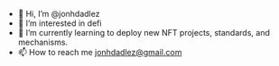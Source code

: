 - 👋 Hi, I’m @jonhdadlez
- 👀 I’m interested in defi
- 🌱 I’m currently learning to deploy new NFT projects, standards, and mechanisms.
- 📫 How to reach me jonhdadlez@gmail.com


<!---
jonhdadlez/jonhdadlez is a ✨ special ✨ repository because its `README.md` (this file) appears on your GitHub profile.
You can click the Preview link to take a look at your changes.
--->
